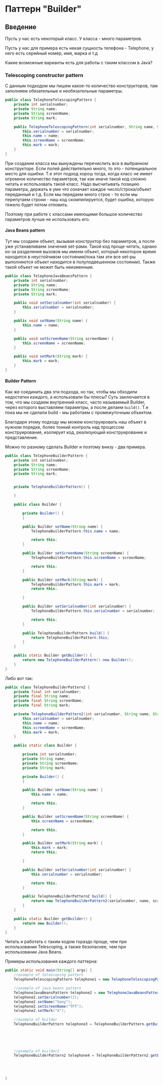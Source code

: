 # Паттерн "Builder"

## Введение

Пусть у нас есть некоторый класс. У класса - много параметров.

Пусть у нас для примера есть некая сущность телефона - Telephone, у него есть серийный номер, имя, марка и т.д

Какие возможные варианты есть для работы с таким классом в Java?

### Telescoping constructor pattern

С данным подходом мы пишем какое-то количество конструкторов, там заполняем обязательные и необязательные параметры.

```java
public class TelephoneTelescopingPattern {
    private int serialnumber;
    private String name;
    private String screenName;
    private String mark;

    public TelephoneTelescopingPattern(int serialnumber, String name, String screenName, String mark) {
        this.serialnumber = serialnumber;
        this.name = name;
        this.screenName = screenName;
        this.mark = mark;
    }
}
```

При создании класса мы вынуждены перечислить все в выбранном конструкторе. Если полей действительно много, то это - потенциальное место для ошибки.
Т.е этот подход хорош тогда, когда класс не имеет огромное количество параметров, так как иначе такой код сложно читать и использовать такой класс. Надо высчитывать позицию параметра, держать в уме что означает каждое число/строка/объект переданный и т.д. Если мы передаем много строк - то если мы перепутаем строки - наш код скомпилируется, будет ошибка, которую тяжело будет потом отловить.

Поэтому при работе с классами имеющими большое количество параметров лучше не использовать его.

#### Java Beans pattern

Тут мы создаем объект, вызывая конструктор без параметров, а после уже устанавливаем значения set-рами.
Такой код проще читать, однако из-за разделения вызовов мы имеем объект, который некоторое время находится в неустойчивом состоянии(пока там эти все set-ры выполняются объект находится в полуподвешенном состоянии).
Также такой объект не может быть неизменным.

```java
public class TelephoneJavaBeansPattern {
    private int serialnumber;
    private String name;
    private String screenName;
    private String mark;

    public void setSerialnumber(int serialnumber) {
        this.serialnumber = serialnumber;
    }

    public void setName(String name) {
        this.name = name;
    }

    public void setScreenName(String screenName) {
        this.screenName = screenName;
    }

    public void setMark(String mark) {
        this.mark = mark;
    }
}
```

#### Builder Pattern

Как же соединить два эти подхода, но так, чтобы мы обходили недостатки каждого, а использовали бы плюсы?
Суть заключается в том, что мы создаем внутренний класс, часто называемый Builder, через которого выставляем параметры, а после делаем `build()`. Т.е пока мы не сделали build - мы работаем с промежуточным объектом.

Благодаря этому подходу мы можем конструировать наш объект в нужном порядке, более тонкий контроль над процессом конструирования, изолирует код, реализующий конструирование и представление.

Можно по разному сделать Builder и поэтому внизу - два примера.

```java
public class TelephoneBuilderPattern {
    private int serialnumber;
    private String name;
    private String screenName;
    private String mark;


    private TelephoneBuilderPattern() {

    }

    public class Builder {

        private Builder() {
        }

        public Builder setName(String name) {
            TelephoneBuilderPattern.this.name = name;

            return this;
        }

        public Builder setScreenName(String screenName) {
            TelephoneBuilderPattern.this.screenName = screenName;

            return this;
        }

        public Builder setMark(String mark) {
            TelephoneBuilderPattern.this.mark = mark;
            return this;

        }

        public Builder setSerialnumber(int serialnumber) {
            TelephoneBuilderPattern.this.serialnumber = serialnumber;

            return this;
        }

        public TelephoneBuilderPattern build() {
            return TelephoneBuilderPattern.this;
        }
    }

    public static Builder getBuilder() {
        return new TelephoneBuilderPattern().new Builder();
    }
}
```

Либо вот так:

```java
public class TelephoneBuilderPattern2 {
    private final int serialnumber;
    private final String name;
    private final String screenName;
    private final String mark;

    private TelephoneBuilderPattern2(int serialnumber, String name, String screenName, String mark) {
        this.serialnumber = serialnumber;
        this.name = name;
        this.screenName = screenName;
        this.mark = mark;
    }

    public static class Builder {

        private int serialnumber;
        private String name;
        private String screenName;
        private String mark;

        private Builder() {
        }

        public Builder setName(String name) {
            this.name = name;

            return this;
        }

        public Builder setScreenName(String screenName) {
            this.screenName = screenName;

            return this;
        }

        public Builder setMark(String mark) {
            this.mark = mark;
            return this;

        }

        public Builder setSerialnumber(int serialnumber) {
            this.serialnumber = serialnumber;

            return this;
        }

        public TelephoneBuilderPattern2 build() {
            return new TelephoneBuilderPattern2(serialnumber, name, screenName, mark);
        }
    }

    public static Builder getBuilder() {
        return new Builder();
    }
}
```

Читать и работать с таким кодом гораздо проще, чем при использовании Telescoping, а также безопаснее, чем при использовании Java Beans.

Примеры использования каждого паттерна:

```java
public static void main(String[] args) {
    //example of telescoping pattern
    TelephoneTelescopingPattern telephone1 = new TelephoneTelescopingPattern(1, "Sony", "TFT", "X");

    //example of java beans pattern
    TelephoneJavaBeansPattern telephone2 = new TelephoneJavaBeansPattern();
    telephone2.setSerialnumber(2);
    telephone2.setName("Sony");
    telephone2.setScreenName("TFT");
    telephone2.setMark("X");

    //example of builder
    TelephoneBuilderPattern telephone3 = TelephoneBuilderPattern.getBuilder().setName("Sony")
                                                                             .setSerialnumber(3)
                                                                             .setMark("X")
                                                                             .setScreenName("TFT")
                                                                             .build();

    //example of builder2
    TelephoneBuilderPattern2 telephone4 = TelephoneBuilderPattern2.getBuilder().setMark("X")
                                                                               .setName("Sony")
                                                                               .setScreenName("TFT")
                                                                               .setSerialnumber(4)
                                                                               .build();
}
```
